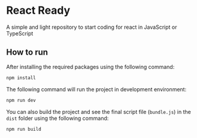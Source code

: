 # React Ready

A simple and light repository to start coding for react in JavaScript or TypeScript

## How to run

After installing the required packages using the following command:

```bash
npm install
```

The following command will run the project in development environment:

```bash
npm run dev
```

You can also build the project and see the final script file (`bundle.js`) in the `dist` folder using the following command:

```bash
npm run build
```
